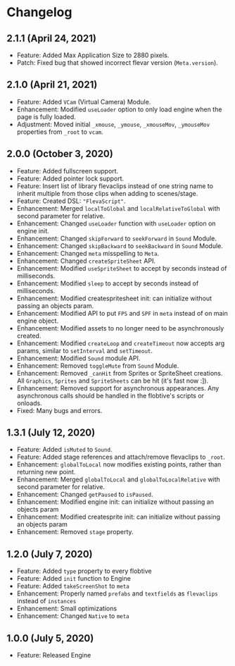 # Changelog

## 2.1.1 (April 24, 2021)
- Feature: Added Max Application Size to 2880 pixels.
- Patch: Fixed bug that showed incorrect flevar version (`Meta.version`).

## 2.1.0 (April 21, 2021)
- Feature: Added `VCam` (Virtual Camera) Module.
- Enhancement: Modified `useLoader` option to only load engine when the page is fully loaded.
- Adjustment: Moved initial `_xmouse`, `_ymouse`, `_xmouseMov`, `_ymouseMov` properties from `_root` to `vcam`.

## 2.0.0 (October 3, 2020)
- Feature: Added fullscreen support.
- Feature: Added pointer lock support.
- Feature: Insert list of library flevaclips instead of one string name to inherit multiple from those clips when adding to scenes/stage.
- Feature: Created DSL: `"FlevaScript"`.
- Enhancement: Merged `localToGlobal` and `localRelativeToGlobal` with second parameter for relative.
- Enhancement: Changed `useLoader` function with `useLoader` option on engine init.
- Enhancement: Changed `skipForward` to `seekForward` in `Sound` Module.
- Enhancement: Changed `skipBackward` to `seekBackward` in `Sound` Module.
- Enhancement: Changed `meta` misspelling to `Meta`.
- Enhancement: Changed `createSpriteSheet` API.
- Enhancement: Modified `useSpriteSheet` to accept by seconds instead of milliseconds.
- Enhancement: Modified `sleep` to accept by seconds instead of milliseconds.
- Enhancement: Modified createspritesheet init: can initialize without passing an objects param.
- Enhancement: Modified API to put `FPS` and `SPF` in `meta` instead of on main engine object.
- Enhancement: Modified assets to no longer need to be asynchronously created.
- Enhancement: Modified `createLoop` and `createTimeout` now accepts arg params, similar to `setInterval` and `setTimeout`.
- Enhancement: Modified `Sound` module API.
- Enhancement: Removed `toggleMute` from `Sound` Module.
- Enhancement: Removed `_canHit` from Sprites or SpriteSheet creations. All `Graphics`, `Sprites` and `SpriteSheets` can be hit (it's fast now :]).
- Enhancement: Removed support for asynchronous appearances. Any asynchronous calls should be handled in the flobtive's scripts or onloads.
- Fixed: Many bugs and errors.

## 1.3.1 (July 12, 2020)
- Feature: Added `isMuted` to `Sound`.
- Feature: Added stage references and attach/remove flevaclips to `_root`.
- Enhancement: `globalToLocal` now modifies existing points, rather than returning new point.
- Enhancement: Merged `globalToLocal` and `globalToLocalRelative` with second parameter for relative.
- Enhancement: Changed `getPaused` to `isPaused`.
- Enhancement: Modified engine init: can initialize without passing an objects param
- Enhancement: Modified createsprite init: can initialize without passing an objects param
- Enhancement: Removed `stage` property.

## 1.2.0 (July 7, 2020)
- Feature: Added `type` property to every flobtive
- Feature: Added `init` function to Engine
- Feature: Added `takeScreenShot` to `meta`
- Enhancement: Properly named `prefabs` and `textfields` as `flevaclips` instead of `instances`
- Enhancement: Small optimizations
- Enhancement: Changed `Native` to `meta`

## 1.0.0 (July 5, 2020)
- Feature: Released Engine